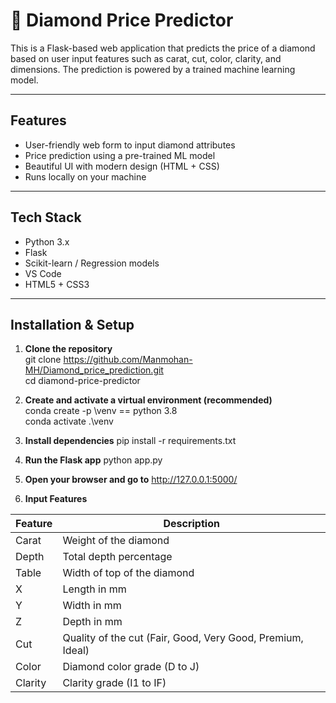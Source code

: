 # 💎 Diamond Price Predictor

This is a Flask-based web application that predicts the price of a diamond based on user input features such as carat, cut, color, clarity, and dimensions. The prediction is powered by a trained machine learning model.

---

## Features

- User-friendly web form to input diamond attributes
- Price prediction using a pre-trained ML model
- Beautiful UI with modern design (HTML + CSS)
- Runs locally on your machine

---

## Tech Stack

- Python 3.x
- Flask
- Scikit-learn / Regression models
- VS Code
- HTML5 + CSS3
---

## Installation & Setup

1. **Clone the repository**  
   git clone https://github.com/Manmohan-MH/Diamond_price_prediction.git <br>
   cd diamond-price-predictor

2. **Create and activate a virtual environment (recommended)** <br>
    conda create -p \venv == python 3.8 <br>
    conda activate .\venv

3. **Install dependencies**
    pip install -r requirements.txt

4. **Run the Flask app**
    python app.py

5. **Open your browser and go to**
    http://127.0.0.1:5000/

6. **Input Features**


| Feature | Description                                                |
| ------- | ---------------------------------------------------------- |
| Carat   | Weight of the diamond                                      |
| Depth   | Total depth percentage                                     |
| Table   | Width of top of the diamond                                |
| X       | Length in mm                                               |
| Y       | Width in mm                                                |
| Z       | Depth in mm                                                |
| Cut     | Quality of the cut (Fair, Good, Very Good, Premium, Ideal) |
| Color   | Diamond color grade (D to J)                               |
| Clarity | Clarity grade (I1 to IF)                                   |
